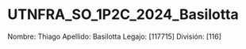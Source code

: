 # UTNFRA_SO_1P2C_2024_Basilotta
Nombre: Thiago
Apellido: Basilotta
Legajo: [117715]
División: [116]
